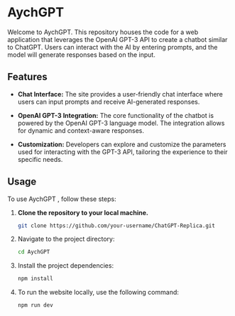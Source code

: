 # AychGPT

Welcome to AychGPT. This repository houses the code for a web application that leverages the OpenAI GPT-3 API to create a chatbot similar to ChatGPT. Users can interact with the AI by entering prompts, and the model will generate responses based on the input.

## Features

- **Chat Interface:** The site provides a user-friendly chat interface where users can input prompts and receive AI-generated responses.

- **OpenAI GPT-3 Integration:** The core functionality of the chatbot is powered by the OpenAI GPT-3 language model. The integration allows for dynamic and context-aware responses.

- **Customization:** Developers can explore and customize the parameters used for interacting with the GPT-3 API, tailoring the experience to their specific needs.

## Usage

To use AychGPT , follow these steps:

1. **Clone the repository to your local machine.**
   ```bash
   git clone https://github.com/your-username/ChatGPT-Replica.git

2. Navigate to the project directory:
   ```bash
   cd AychGPT

4. Install the project dependencies:
   ```bash
   npm install

6. To run the website locally, use the following command:
   ```bash
   npm run dev


